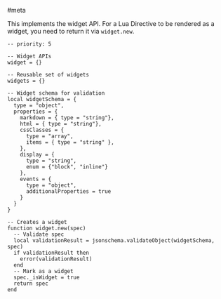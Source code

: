 #meta

This implements the widget API. For a Lua Directive to be rendered as a widget, you need to return it via `widget.new`.

```space-lua
-- priority: 5

-- Widget APIs
widget = {}

-- Reusable set of widgets
widgets = {}

-- Widget schema for validation
local widgetSchema = {
  type = "object",
  properties = {
    markdown = { type = "string"},
    html = { type = "string"},
    cssClasses = {
      type = "array",
      items = { type = "string" },
    },
    display = {
      type = "string",
      enum = {"block", "inline"}
    },
    events = {
      type = "object",
      additionalProperties = true
    }
  }
}

-- Creates a widget
function widget.new(spec)
  -- Validate spec
  local validationResult = jsonschema.validateObject(widgetSchema, spec)
  if validationResult then
    error(validationResult)
  end
  -- Mark as a widget
  spec._isWidget = true
  return spec
end
```
